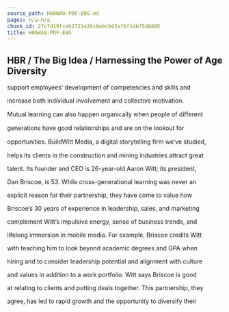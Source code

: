 ```yaml
---
source_path: H06WA9-PDF-ENG.md
pages: n/a-n/a
chunk_id: 27c7d19fceb2721e26c6ebcb03af6f1db75d8885
title: H06WA9-PDF-ENG
---
```

## HBR / The Big Idea / Harnessing the Power of Age Diversity

support employees’ development of competencies and skills and

increase both individual involvement and collective motivation.

Mutual learning can also happen organically when people of diﬀerent

generations have good relationships and are on the lookout for

opportunities. BuildWitt Media, a digital storytelling ﬁrm we’ve studied,

helps its clients in the construction and mining industries attract great

talent. Its founder and CEO is 26-year-old Aaron Witt; its president,

Dan Briscoe, is 53. While cross-generational learning was never an

explicit reason for their partnership, they have come to value how

Briscoe’s 30 years of experience in leadership, sales, and marketing

complement Witt’s impulsive energy, sense of business trends, and

lifelong immersion in mobile media. For example, Briscoe credits Witt

with teaching him to look beyond academic degrees and GPA when

hiring and to consider leadership potential and alignment with culture

and values in addition to a work portfolio. Witt says Briscoe is good

at relating to clients and putting deals together. This partnership, they

agree, has led to rapid growth and the opportunity to diversify their
